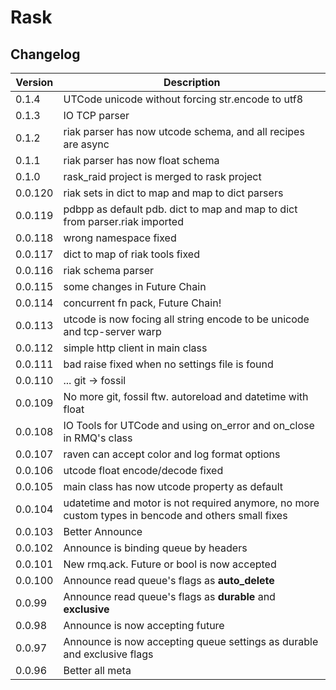# Rask

## Changelog

|Version|Description|
|----|----|
|0.1.4|UTCode unicode without forcing str.encode to utf8|
|0.1.3|IO TCP parser|
|0.1.2|riak parser has now utcode schema, and all recipes are async|
|0.1.1|riak parser has now float schema|
|0.1.0|rask_raid project is merged to rask project|
|0.0.120|riak sets in dict to map and map to dict parsers|
|0.0.119|pdbpp as default pdb. dict to map and map to dict from parser.riak imported|
|0.0.118|wrong namespace fixed|
|0.0.117|dict to map of riak tools fixed|
|0.0.116|riak schema parser|
|0.0.115|some changes in Future Chain|
|0.0.114|concurrent fn pack, Future Chain!|
|0.0.113|utcode is now focing all string encode to be unicode and tcp-server warp|
|0.0.112|simple http client in main class|
|0.0.111|bad raise fixed when no settings file is found|
|0.0.110|... git -> fossil| 
|0.0.109|No more git, fossil ftw. autoreload and datetime with float|
|0.0.108|IO Tools for UTCode and using on_error and on_close in RMQ's class|
|0.0.107|raven can accept color and log format options|
|0.0.106|utcode float encode/decode fixed|
|0.0.105|main class has now utcode property as default|
|0.0.104|udatetime and motor is not required anymore, no more custom types in bencode and others small fixes|
|0.0.103|Better Announce|
|0.0.102|Announce is binding queue by headers|
|0.0.101|New rmq.ack. Future or bool is now accepted|
|0.0.100|Announce read queue's flags as **auto_delete**|
|0.0.99|Announce read queue's flags as **durable** and **exclusive**|
|0.0.98|Announce is now accepting future|
|0.0.97|Announce is now accepting queue settings as durable and exclusive flags|
|0.0.96|Better all meta|

